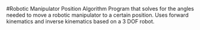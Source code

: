 #Robotic Manipulator Position Algorithm
Program that solves for the angles needed to move a robotic manipulator to a certain position. Uses forward kinematics and inverse kinematics based on a 3 DOF robot.
